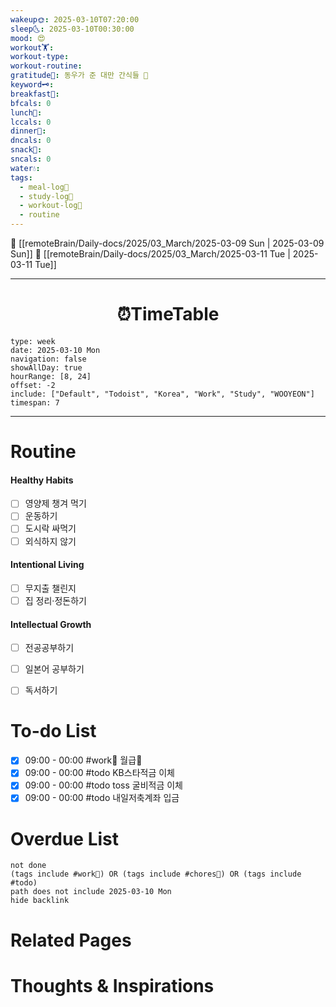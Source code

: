 ```yaml
---
wakeup🌞: 2025-03-10T07:20:00
sleep🌜: 2025-03-10T00:30:00
mood: 😍
workout🏋️: 
workout-type: 
workout-routine: 
gratitude🙏: 동우가 준 대만 간식들 🧺
keyword🗝️: 
breakfast🍳: 
bfcals: 0
lunch🍚: 
lccals: 0
dinner🥗: 
dncals: 0
snack🍬: 
sncals: 0
water💧: 
tags:
  - meal-log📝
  - study-log📓
  - workout-log💪
  - routine
---
```


🔺 [[remoteBrain/Daily-docs/2025/03_March/2025-03-09 Sun | 2025-03-09 Sun]]
🔻 [[remoteBrain/Daily-docs/2025/03_March/2025-03-11 Tue | 2025-03-11 Tue]]
___
<h1> <center>⏰TimeTable </center> </h1>

```gEvent
type: week
date: 2025-03-10 Mon
navigation: false
showAllDay: true
hourRange: [8, 24]
offset: -2
include: ["Default", "Todoist", "Korea", "Work", "Study", "WOOYEON"]
timespan: 7
```

--- 


# Routine 

####  Healthy Habits
- [ ] 영양제 챙겨 먹기
- [ ] 운동하기
- [ ] 도시락 싸먹기 
- [ ] 외식하지 않기 

####  Intentional Living 
- [ ] 무지출 챌린지 
- [ ] 집 정리·정돈하기

#### Intellectual Growth
- [ ] 전공공부하기
- [ ] 일본어 공부하기
- [ ] 독서하기



# To-do List

- [x] 09:00 - 00:00 #work💼 월급💸
- [x] 09:00 - 00:00 #todo KB스타적금 이체
- [x] 09:00 - 00:00 #todo toss 굴비적금 이체
- [x] 09:00 - 00:00 #todo 내일저축계좌 입금

# Overdue List
```tasks
not done
(tags include #work💼) OR (tags include #chores🧺) OR (tags include #todo)
path does not include 2025-03-10 Mon
hide backlink
```

# Related Pages



# Thoughts & Inspirations

